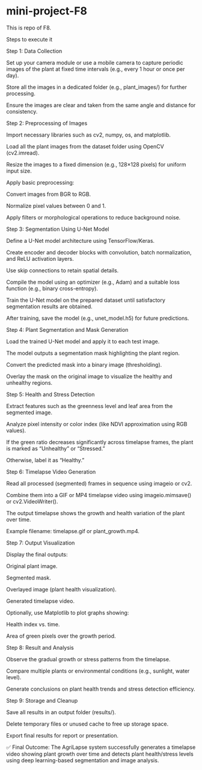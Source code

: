 # mini-project-F8
This is repo of F8. 

Steps to execute it

Step 1: Data Collection

Set up your camera module or use a mobile camera to capture periodic images of the plant at fixed time intervals (e.g., every 1 hour or once per day).

Store all the images in a dedicated folder (e.g., plant_images/) for further processing.

Ensure the images are clear and taken from the same angle and distance for consistency.

Step 2: Preprocessing of Images

Import necessary libraries such as cv2, numpy, os, and matplotlib.

Load all the plant images from the dataset folder using OpenCV (cv2.imread).

Resize the images to a fixed dimension (e.g., 128×128 pixels) for uniform input size.

Apply basic preprocessing:

Convert images from BGR to RGB.

Normalize pixel values between 0 and 1.

Apply filters or morphological operations to reduce background noise.

Step 3: Segmentation Using U-Net Model

Define a U-Net model architecture using TensorFlow/Keras.

Create encoder and decoder blocks with convolution, batch normalization, and ReLU activation layers.

Use skip connections to retain spatial details.

Compile the model using an optimizer (e.g., Adam) and a suitable loss function (e.g., binary cross-entropy).

Train the U-Net model on the prepared dataset until satisfactory segmentation results are obtained.

After training, save the model (e.g., unet_model.h5) for future predictions.

Step 4: Plant Segmentation and Mask Generation

Load the trained U-Net model and apply it to each test image.

The model outputs a segmentation mask highlighting the plant region.

Convert the predicted mask into a binary image (thresholding).

Overlay the mask on the original image to visualize the healthy and unhealthy regions.

Step 5: Health and Stress Detection

Extract features such as the greenness level and leaf area from the segmented image.

Analyze pixel intensity or color index (like NDVI approximation using RGB values).

If the green ratio decreases significantly across timelapse frames, the plant is marked as “Unhealthy” or “Stressed.”

Otherwise, label it as “Healthy.”

Step 6: Timelapse Video Generation

Read all processed (segmented) frames in sequence using imageio or cv2.

Combine them into a GIF or MP4 timelapse video using imageio.mimsave() or cv2.VideoWriter().

The output timelapse shows the growth and health variation of the plant over time.

Example filename: timelapse.gif or plant_growth.mp4.

Step 7: Output Visualization

Display the final outputs:

Original plant image.

Segmented mask.

Overlayed image (plant health visualization).

Generated timelapse video.

Optionally, use Matplotlib to plot graphs showing:

Health index vs. time.

Area of green pixels over the growth period.

Step 8: Result and Analysis

Observe the gradual growth or stress patterns from the timelapse.

Compare multiple plants or environmental conditions (e.g., sunlight, water level).

Generate conclusions on plant health trends and stress detection efficiency.

Step 9: Storage and Cleanup

Save all results in an output folder (results/).

Delete temporary files or unused cache to free up storage space.

Export final results for report or presentation.

✅ Final Outcome:
The AgriLapse system successfully generates a timelapse video showing plant growth over time and detects plant health/stress levels using deep learning-based segmentation and image analysis.
